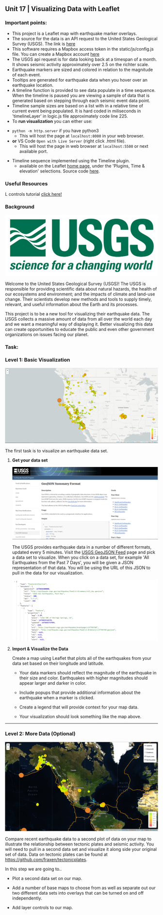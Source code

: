 
## Unit 17 | Visualizing Data with Leaflet

### Important points:

- This project is a Leaflet map with earthquake marker overlays. 
- The source for the data is an API request to the United States Geological Survey (USGS). The link is [here][2]
- This software requires a Mapbox access token in the static/js/config.js file. You can create a Mapbox account [here][3]  
- The USGS api request is for data looking back at a timespan of a month. It shows seismic activity approximately over 2.5 on the richter scale.
- Earthquake markers are sized and colored in relation to the magnitude of each event.
- Tooltips are generated for earthquake data when you hover over an earthquake location.
- A timeline function is provided to see data populate in a time sequence. When the timeline is paused you are viewing a sample of data that is generated based on stepping through each seismic event data point.
- Timeline sample sizes are based on a list with in a relative time of current event being populated. It is hard coded in miliseconds in 'timelineLayer' in logic.js file approximately code line 225.
- To **run visualization** you can either use:  
 *  `python -m http.server` if you have python3
 	 - This will host the page at `localhost:8000` in your web browser.
 *  **or** VS Code `Open with Live Server` (right click .html file).  
 	 - This will host the page in web browser at `localhost:5500` or next available port.
- Timeline sequence implemented using the Timeline plugin.  
	- available on the Leaflet [home page](https://leafletjs.com "leafletjs.com"), under the 'Plugins, Time & elevation' selections. Source code [here](https://github.com/skeate/Leaflet.timeline).


### Useful Resources
L controls tutorial [click here!][3]

[2]: http://earthquake.usgs.gov/earthquakes/feed/v1.0/geojson.php "USGS Link"
[3]: https://www.mapbox.com.
[4]: https://usabilityetc.com/2016/06/how-to-create-leaflet-plugins/


### Background

![1-Logo](Images/1-Logo.png)

Welcome to the United States Geological Survey (USGS)! The USGS is responsible for providing scientific data about natural hazards, the health of our ecosystems and environment; and the impacts of climate and land-use change. Their scientists develop new methods and tools to supply timely, relevant, and useful information about the Earth and its processes.

This project is to be a new tool for visualizing their earthquake data. The USGS collects a massive amount of data from all over the world each day and we want a meaningful way of displaying it. Better visualizing this data can create opportunities to educate the public and even other government organizations on issues facing our planet.

### Task:

### Level 1: Basic Visualization

![2-BasicMap](Images/2-BasicMap.png)

The first task is to visualize an earthquake data set.

1. **Get your data set**

   ![3-Data](Images/3-Data.png)

   The USGS provides earthquake data in a number of different formats, updated every 5 minutes. Visit the [USGS GeoJSON Feed](http://earthquake.usgs.gov/earthquakes/feed/v1.0/geojson.php) page and pick a data set to visualize. When you click on a data set, for example 'All Earthquakes from the Past 7 Days', you will be given a JSON representation of that data. You will be using the URL of this JSON to pull in the data for our visualization.

   ![4-JSON](Images/4-JSON.png)

2. **Import & Visualize the Data**

   Create a map using Leaflet that plots all of the earthquakes from your data set based on their longitude and latitude.

   * Your data markers should reflect the magnitude of the earthquake in their size and color. Earthquakes with higher magnitudes should appear larger and darker in color.

   * Include popups that provide additional information about the earthquake when a marker is clicked.

   * Create a legend that will provide context for your map data.

   * Your visualization should look something like the map above.

- - -

### Level 2: More Data (Optional)

![5-Advanced](Images/5-Advanced.png)

Compare recent earthquake data to a second plot of data on your map to illustrate the relationship between tectonic plates and seismic activity. You will need to pull in a second data set and visualize it along side your original set of data. Data on tectonic plates can be found at <https://github.com/fraxen/tectonicplates>.

In this step we are going to..

* Plot a second data set on our map.

* Add a number of base maps to choose from as well as separate out our two different data sets into overlays that can be turned on and off independently.

* Add layer controls to our map.

